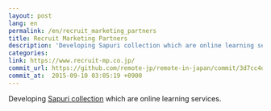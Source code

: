 ```yaml
---
layout: post
lang: en
permalink: /en/recruit_marketing_partners
title: Recruit Marketing Partners
description: 'Developing Sapuri collection which are online learning services.'
categories: 
link: https://www.recruit-mp.co.jp/
commit_url: https://github.com/remote-jp/remote-in-japan/commit/3d7cc4d10e1513b41d16775671b43fc58c5716aa
commit_at:  2015-09-10 03:05:19 +0900
---
```


<p>Developing <a href="https://www.recruit-mp.co.jp/service/sapuri.html">Sapuri collection</a> which are online learning services.</p>
